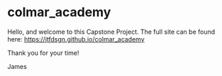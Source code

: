 # colmar_academy

Hello, and welcome to this Capstone Project. The full site can be found here: https://jtfdsgn.github.io/colmar_academy

Thank you for your time!

James
